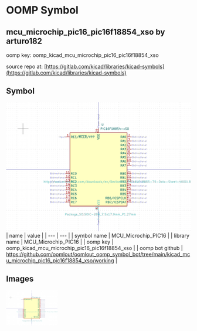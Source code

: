 # OOMP Symbol  
## mcu_microchip_pic16_pic16f18854_xso  by arturo182  
  
oomp key: oomp_kicad_mcu_microchip_pic16_pic16f18854_xso  
  
source repo at: [https://gitlab.com/kicad/libraries/kicad-symbols](https://gitlab.com/kicad/libraries/kicad-symbols)  
## Symbol  
  
[![working.png](working_600.png)](working.png)  
| name | value | 
| --- | --- | 
| symbol name | MCU_Microchip_PIC16 | 
| library name | MCU_Microchip_PIC16 | 
| oomp key | oomp_kicad_mcu_microchip_pic16_pic16f18854_xso | 
| oomp bot github | https://github.com/oomlout/oomlout_oomp_symbol_bot/tree/main/kicad_mcu_microchip_pic16_pic16f18854_xso/working | 
## Images  
  
[![working.png](working_140.png)](working.png)  
